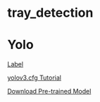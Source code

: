 # tray_detection 

# Yolo
[Label](https://github.com/tzutalin/labelImg)

[yolov3.cfg Tutorial](https://chih-sheng-huang821.medium.com/%E6%B7%B1%E5%BA%A6%E5%AD%B8%E7%BF%92-%E7%89%A9%E4%BB%B6%E5%81%B5%E6%B8%ACyolo-cfg%E6%AA%94%E8%A7%A3%E8%AE%80-%E4%B8%89-2021%E5%B9%B4-2faa5c19fd36)

[Download Pre-trained Model](https://pjreddie.com/media/files/darknet53.conv.74)